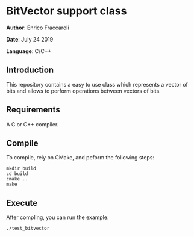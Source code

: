 # BitVector support class

**Author**: Enrico Fraccaroli

**Date**: July 24 2019

**Language**: C/C++

## Introduction
This repository contains a easy to use class which represents a vector of 
bits and allows to perform operations between vectors of bits.

## Requirements
A C or C++ compiler.

## Compile
To compile, rely on CMake, and peform the following steps:
```
mkdir build
cd build
cmake ..
make
```

## Execute
After compling, you can run the example:
```
./test_bitvector
``` 